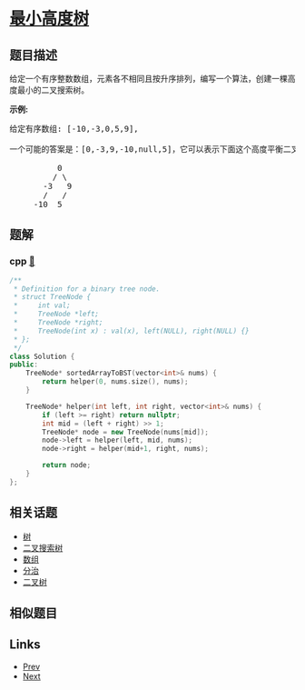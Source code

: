 
# [最小高度树](https://leetcode-cn.com/problems/minimum-height-tree-lcci)

## 题目描述

<p>给定一个有序整数数组，元素各不相同且按升序排列，编写一个算法，创建一棵高度最小的二叉搜索树。</p><strong>示例:</strong><pre>给定有序数组: [-10,-3,0,5,9],<br><br>一个可能的答案是：[0,-3,9,-10,null,5]，它可以表示下面这个高度平衡二叉搜索树：<br><br>          0 <br>         / &#92 <br>       -3   9 <br>       /   / <br>     -10  5 <br></pre>

## 题解

### cpp [🔗](minimum-height-tree-lcci.cpp) 
```cpp
/**
 * Definition for a binary tree node.
 * struct TreeNode {
 *     int val;
 *     TreeNode *left;
 *     TreeNode *right;
 *     TreeNode(int x) : val(x), left(NULL), right(NULL) {}
 * };
 */
class Solution {
public:
    TreeNode* sortedArrayToBST(vector<int>& nums) {
        return helper(0, nums.size(), nums);
    }

    TreeNode* helper(int left, int right, vector<int>& nums) {
        if (left >= right) return nullptr; 
        int mid = (left + right) >> 1;
        TreeNode* node = new TreeNode(nums[mid]);
        node->left = helper(left, mid, nums);
        node->right = helper(mid+1, right, nums);

        return node;
    }
};
```


## 相关话题

- [树](https://leetcode-cn.com/tag/tree) 
- [二叉搜索树](https://leetcode-cn.com/tag/binary-search-tree) 
- [数组](https://leetcode-cn.com/tag/array) 
- [分治](https://leetcode-cn.com/tag/divide-and-conquer) 
- [二叉树](https://leetcode-cn.com/tag/binary-tree) 


## 相似题目



## Links

- [Prev](../linked-list-cycle-lcci/README.md) 
- [Next](../sum-lists-lcci/README.md) 

